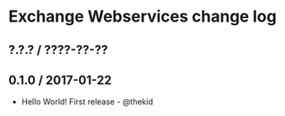Exchange Webservices change log
===============================

## ?.?.? / ????-??-??

## 0.1.0 / 2017-01-22

* Hello World! First release - @thekid